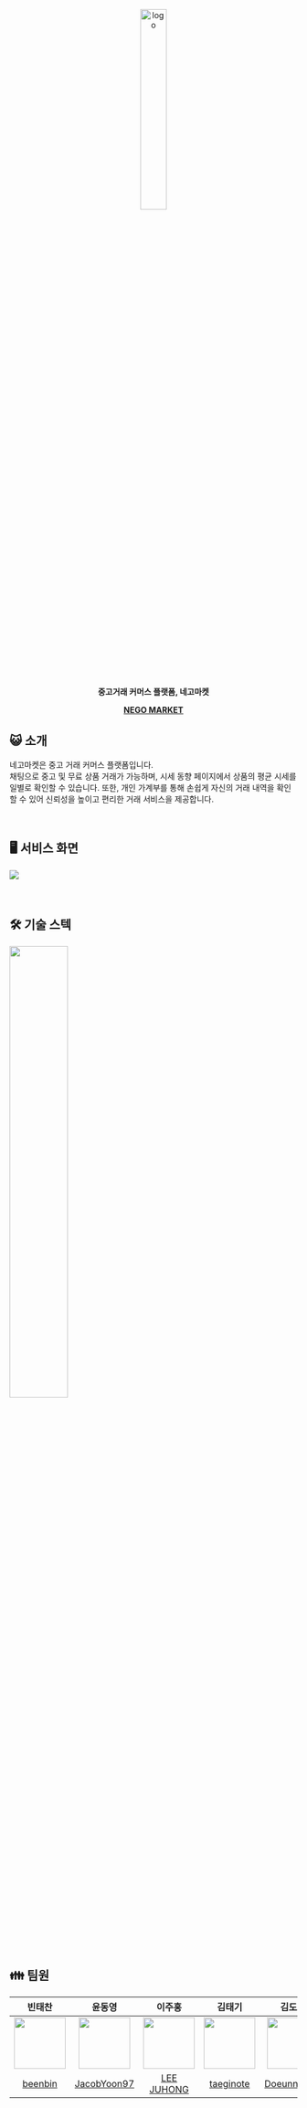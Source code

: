 <p align="center"><img src="https://github.com/FrontTeam2/React_FinalProject/assets/112946860/cc1de18f-a3c9-4b6b-b7d9-a15a98408e4e" alt="logo" width="30%"/></p>

<p align="center"><strong>중고거래 커머스 플랫폼, 네고마켓</strong></p>
<p align="center"><strong><a href="https://negomarket.vercel.app/">NEGO MARKET</a></strong></p>

## 😺 소개
네고마켓은 중고 거래 커머스 플랫폼입니다. <br>채팅으로 중고 및 무료 상품 거래가 가능하며, 시세 동향 페이지에서 상품의 평균 시세를 일별로 확인할 수 있습니다. 또한, 개인 가계부를 통해 손쉽게 자신의 거래 내역을 확인할 수 있어 신뢰성을 높이고 편리한 거래 서비스을 제공합니다.

<br>

## 🖥️ 서비스 화면
<img src="https://github.com/FrontTeam2/React_FinalProject/assets/112946860/3b187bde-359f-4a76-a67c-c410ce9f0484" />

<br>
<br>
<br>

## 🛠️ 기술 스텍
<img src="https://github.com/FrontTeam2/React_FinalProject/assets/112946860/bcb147d1-7302-40df-830b-888165d8650e" width="45%"/>

<br>


## 👪 팀원
| 빈태찬 | 윤동영 | 이주홍 | 김태기 | 김도은 | 이하늘 |
|:--:|:--:|:--:|:--:|:--:|:--:|
| <img src="https://avatars.githubusercontent.com/u/77373566?v=4" width="90px"/> | <img src="https://avatars.githubusercontent.com/u/119868766?v=4" width="90px" /> | <img src="https://avatars.githubusercontent.com/u/61799492?v=4" width="90px" /> | <img src="https://avatars.githubusercontent.com/u/103398790?v=4" width="90px" /> | <img src="https://avatars.githubusercontent.com/u/112946860?v=4" width="90px" /> | <img src="https://avatars.githubusercontent.com/u/110607164?v=4" width="90px" /> |
| [beenbin](https://github.com/showme0241) | [JacobYoon97](https://github.com/JacobYoon97) | [LEE JUHONG](https://github.com/dlwnghd) | [taeginote](https://github.com/taeginote) | [Doeunnkimm](https://github.com/Doeunnkimm) | [twosky0202](https://github.com/twosky0202) |
